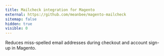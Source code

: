 ```yaml
---
title: Mailcheck integration for Magento
external: https://github.com/meanbee/magento-mailcheck
sitemap: false
hidden: true
visible: 0
---
```

Reduces miss-spelled email addresses during checkout and account sign-up in Magento.
